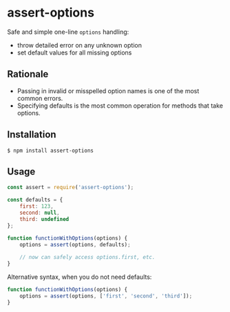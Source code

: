 # assert-options

Safe and simple one-line `options` handling:

* throw detailed error on any unknown option
* set default values for all missing options  

## Rationale

* Passing in invalid or misspelled option names is one of the most common errors.
* Specifying defaults is the most common operation for methods that take options.  

## Installation

```
$ npm install assert-options
```

## Usage

```js
const assert = require('assert-options');

const defaults = {
    first: 123,
    second: null,
    third: undefined
};

function functionWithOptions(options) {
    options = assert(options, defaults);
    
    // now can safely access options.first, etc.
}
```

Alternative syntax, when you do not need defaults:

```js
function functionWithOptions(options) {
    options = assert(options, ['first', 'second', 'third']);
}
```
